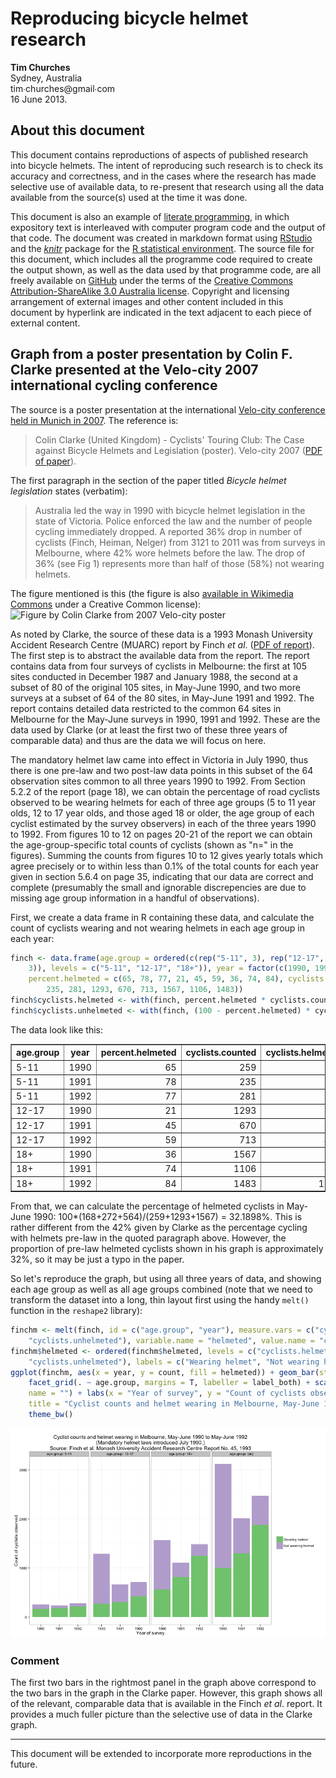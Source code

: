 Reproducing bicycle helmet research
===================================
**Tim Churches**  
Sydney, Australia  
tim∙churches@gmail∙com  
16 June 2013.

About this document
-------------------
This document contains reproductions of aspects of published research into bicycle helmets. The intent of reproducing such research is to check its accuracy and correctness, and in the cases where the research has made selective use of available data, to re-present that research using all the data available from the source(s) used at the time it was done.

This document is also an example of [literate programming](http://en.wikipedia.org/wiki/Literate_programming), in which expository text is interleaved with computer program code and the output of that code. The document was created in markdown format using [RStudio](http://www.rstudio.com) and the [_knitr_](http://yihui.name/knitr/) package for the [R statistical environment](http://www.r-project.org). The source file for this document, which includes all the programme code required to create the output shown, as well as the data used by that programme code, are all freely available on [GitHub](https://github.com/timchurches/meta-analyses/blob/master/benefits-of-reproducible-research/reproducing-bicycle-helmet-research.Rmd) under the terms of the [Creative Commons Attribution-ShareAlike 3.0 Australia license](http://http://creativecommons.org/licenses/by-sa/3.0/au/). Copyright and licensing arrangement of external images and other content included in this document by hyperlink are indicated in the text adjacent to each piece of external content. 

Graph from a poster presentation by Colin F. Clarke presented at the Velo-city 2007 international cycling conference
--------------------------------------------------------------------------------------------------------------------
The source is a poster presentation at the international [Velo-city conference held in Munich in 2007](http://www.nationaler-radverkehrsplan.de/eu-bund-laender/eu/velocity/schedule.phtml). The reference is:
> Colin Clarke (United Kingdom) - Cyclists' Touring Club: The Case against Bicycle Helmets and Legislation (poster). Velo-city 2007 ([PDF of paper](http://www.nationaler-radverkehrsplan.de/eu-bund-laender/eu/velocity/presentations/velocity2007_pp_17c_long_public.pdf)). 

The first paragraph in the section of the paper titled _Bicycle helmet legislation_ states (verbatim):
> Australia led the way in 1990 with bicycle helmet legislation in the state of Victoria. Police enforced the law and the number of people cycling immediately dropped. A reported 36% drop in number of cyclists (Finch, Heiman, Nelger) from 3121 to 2011 was from surveys in Melbourne, where 42% wore helmets before the law. The drop of 36% (see Fig 1) represents more than half of those (58%) not wearing helmets. 

The figure mentioned is this (the figure is also [available in Wikimedia Commons](http://en.wikipedia.org/wiki/File:36%25_reduction_in_cycling_Melbourne.jpg) under a Creative Common license):
![Figure by Colin Clarke from 2007 Velo-city poster](http://upload.wikimedia.org/wikipedia/commons/thumb/3/35/36%25_reduction_in_cycling_Melbourne.jpg/800px-36%25_reduction_in_cycling_Melbourne.jpg)

As noted by Clarke, the source of these data is a 1993 Monash University Accident Research Centre (MUARC) report by Finch _et al_. ([PDF of report](http://www.monash.edu.au/miri/research/reports/muarc045.pdf)). The first step is to abstract the available data from the report. The report contains data from four surveys of cyclists in Melbourne: the first at 105 sites conducted in December 1987 and January 1988, the second at a subset of 80 of the original 105 sites, in May-June 1990, and two more surveys at a subset of 64 of the 80 sites, in May-June 1991 and 1992. The report contains detailed data restricted to the common 64 sites in Melbourne for the May-June surveys in 1990, 1991 and 1992. These are the data used by Clarke (or at least the first two of these three years of comparable data) and thus are the data we will focus on here. 

The mandatory helmet law came into effect in Victoria in July 1990, thus there is one pre-law and two post-law data points in this subset of the 64 observation sites common to all three years 1990 to 1992.  From Section 5.2.2 of the report (page 18), we can obtain the percentage of road cyclists observed to be wearing helmets for each of three age groups (5 to 11 year olds, 12 to 17 year olds, and those aged 18 or older, the age group of each cyclist estimated by the survey observers) in each of the three years 1990 to 1992. From figures 10 to 12 on pages 20-21 of the report we can obtain the age-group-specific total counts of cyclists (shown as "n=" in the figures). Summing the counts from figures 10 to 12 gives yearly totals which agree precisely or to within less than 0.1% of the total counts for each year given in section 5.6.4 on page 35, indicating that our data are correct and complete (presumably the small and ignorable discrepencies are due to missing age group information in a handful of observations).

First, we create a data frame in R containing these data, and calculate the count of cyclists wearing and not wearing helmets in each age group in each year:





```r
finch <- data.frame(age.group = ordered(c(rep("5-11", 3), rep("12-17", 3), rep("18+", 
    3)), levels = c("5-11", "12-17", "18+")), year = factor(c(1990, 1991, 1992)), 
    percent.helmeted = c(65, 78, 77, 21, 45, 59, 36, 74, 84), cyclists.counted = c(259, 
        235, 281, 1293, 670, 713, 1567, 1106, 1483))
finch$cyclists.helmeted <- with(finch, percent.helmeted * cyclists.counted/100)
finch$cyclists.unhelmeted <- with(finch, (100 - percent.helmeted) * cyclists.counted/100)
```


The data look like this:
<!-- html table generated in R 2.15.1 by xtable 1.7-1 package -->
<!-- Mon Jun 17 15:34:36 2013 -->
<TABLE border=1>
<TR> <TH> age.group </TH> <TH> year </TH> <TH> percent.helmeted </TH> <TH> cyclists.counted </TH> <TH> cyclists.helmeted </TH> <TH> cyclists.unhelmeted </TH>  </TR>
  <TR> <TD> 5-11 </TD> <TD> 1990 </TD> <TD align="right"> 65 </TD> <TD align="right"> 259 </TD> <TD align="right"> 168 </TD> <TD align="right"> 91 </TD> </TR>
  <TR> <TD> 5-11 </TD> <TD> 1991 </TD> <TD align="right"> 78 </TD> <TD align="right"> 235 </TD> <TD align="right"> 183 </TD> <TD align="right"> 52 </TD> </TR>
  <TR> <TD> 5-11 </TD> <TD> 1992 </TD> <TD align="right"> 77 </TD> <TD align="right"> 281 </TD> <TD align="right"> 216 </TD> <TD align="right"> 65 </TD> </TR>
  <TR> <TD> 12-17 </TD> <TD> 1990 </TD> <TD align="right"> 21 </TD> <TD align="right"> 1293 </TD> <TD align="right"> 272 </TD> <TD align="right"> 1021 </TD> </TR>
  <TR> <TD> 12-17 </TD> <TD> 1991 </TD> <TD align="right"> 45 </TD> <TD align="right"> 670 </TD> <TD align="right"> 302 </TD> <TD align="right"> 368 </TD> </TR>
  <TR> <TD> 12-17 </TD> <TD> 1992 </TD> <TD align="right"> 59 </TD> <TD align="right"> 713 </TD> <TD align="right"> 421 </TD> <TD align="right"> 292 </TD> </TR>
  <TR> <TD> 18+ </TD> <TD> 1990 </TD> <TD align="right"> 36 </TD> <TD align="right"> 1567 </TD> <TD align="right"> 564 </TD> <TD align="right"> 1003 </TD> </TR>
  <TR> <TD> 18+ </TD> <TD> 1991 </TD> <TD align="right"> 74 </TD> <TD align="right"> 1106 </TD> <TD align="right"> 818 </TD> <TD align="right"> 288 </TD> </TR>
  <TR> <TD> 18+ </TD> <TD> 1992 </TD> <TD align="right"> 84 </TD> <TD align="right"> 1483 </TD> <TD align="right"> 1246 </TD> <TD align="right"> 237 </TD> </TR>
   </TABLE>


From that, we can calculate the percentage of helmeted cyclists in May-June 1990: 100*(168+272+564)/(259+1293+1567) = 32.1898%. This is rather different from the 42% given by Clarke as the percentage cycling with helmets pre-law in the quoted paragraph above. However, the proportion of pre-law helmeted cyclists shown in his graph is approximately 32%, so it may be just a typo in the paper.

So let's reproduce the graph, but using all three years of data, and showing each age group as well as all age groups combined (note that we need to transform the dataset into a long, thin layout first using the handy `melt()` function in the `reshape2` library):


```r
finchm <- melt(finch, id = c("age.group", "year"), measure.vars = c("cyclists.helmeted", 
    "cyclists.unhelmeted"), variable.name = "helmeted", value.name = "count")
finchm$helmeted <- ordered(finchm$helmeted, levels = c("cyclists.helmeted", 
    "cyclists.unhelmeted"), labels = c("Wearing helmet", "Not wearing helmet"))
ggplot(finchm, aes(x = year, y = count, fill = helmeted)) + geom_bar(stat = "identity") + 
    facet_grid(. ~ age.group, margins = T, labeller = label_both) + scale_fill_brewer(type = "qual", 
    name = "") + labs(x = "Year of survey", y = "Count of cyclists observed", 
    title = "Cyclist counts and helmet wearing in Melbourne, May-June 1990 to May-June 1992\n(Mandatory helmet laws introduced July 1990.)\nSource: Finch et al. Monash University Accident Research Centre Report No. 45, 1993") + 
    theme_bw()
```

![plot of chunk unnamed-chunk-3](figure/unnamed-chunk-3.png) 

### Comment
The first two bars in the rightmost panel in the graph above correspond to the two bars in the graph in the Clarke paper. However, this graph shows all of the relevant, comparable data that is available in the Finch _et al_. report. It provides a much fuller picture than the selective use of data in the Clarke graph.

---

This document will be extended to incorporate more reproductions in the future.




